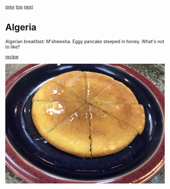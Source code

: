[prev](albania.md)
[top](../index.md)
[next](andorra.md)
# Algeria

Algerian breakfast: M'shewsha. Eggy pancake steeped in honey. What's
not to like?

[recipe](https://www.food.com/recipe/mshewsha-algerian-egg-dish-for-breakfast-or-coffee-324572)

![flat eggy pancake cut into 8 wedges](images/algeria.jpeg)